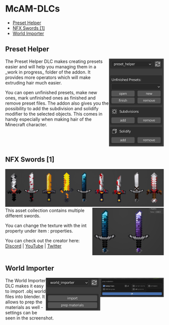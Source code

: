 # McAM-DLCs
* [Preset Helper](#preset-helper)
* [NFX Swords [1]](#nfx-swords-1)
* [World Importer](#world-importer)
  
## Preset Helper
<img align="right" src="./visuals/preset_helper.png">
The Preset Helper DLC makes creating presets easier and will help you managing them in a _work in progress_ folder of the addon. It provides more operators which will make extruding hair much easier.

You can open unfinished presets, make new ones, mark unfinished ones as finished and remove preset files. The addon also gives you the possibility to add the subdivision and solidify modifier to the selected objects. This comes in handy especially when making hair of the Minecraft character.
<br clear="both"/>

## NFX Swords [1]
<img src="./visuals/NFX_Swords_[1]_1.png">
<img align="right" width=45% height=45% src="./visuals/NFX_Swords_[1]_2.png">
This asset collection contains multiple different swords.

You can change the texture with the int property under item : properties.

You can check out the creator here: [Discord](https://discord.gg/Pvt2KneRNQ) | [YouTube](https://www.youtube.com/channel/UCgm0fyoER5KC8mGVjfXJWDw) | [Twitter](https://twitter.com/NightGFX_)
<br clear="both"/>

## World Importer
<img align="right" width=40% height=40% src="./visuals/world_importer_2.png">
<img align="right" src="./visuals/world_importer_1.png">
The World Importer DLC makes it easy to import .obj world files into blender. It allows to prep the materials as well - settings can be seen in the screenshot.
<br clear="both"/>
